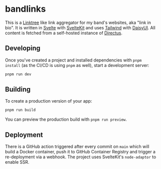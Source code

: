 # bandlinks

This is a [Linktree](https://linktr.ee) like link aggregator for my band's websites, aka "link in bio". It is written
in [Svelte](https://svelte.dev/) with [SvelteKit](https://kit.svelte.dev/) and uses [Tailwind](https://tailwindcss.com/)
with [DaisyUI](https://daisyui.com). All content is fetched from a self-hosted instance of [Directus](https://directus.io/).

## Developing

Once you've created a project and installed dependencies with `pnpm install` (as the CI/CD is using `pnpm` as well), start a
development server:

```bash
pnpm run dev
```

## Building

To create a production version of your app:

```bash
pnpm run build
```

You can preview the production build with `pnpm run preview`.

## Deployment

There is a GitHub action triggered after every commit on `main` which will build a Docker container, push it to GitHub
Container Registry and trigger a re-deployment via a webhook. The project uses SvelteKit's `node-adaptor` to enable SSR. 
